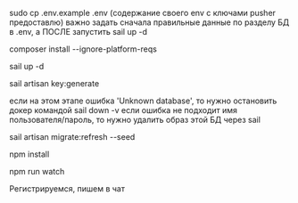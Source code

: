 sudo cp .env.example .env (содержание своего env с ключами pusher предоставлю)
важно задать сначала правильные данные по разделу БД в .env, а ПОСЛЕ запустить sail up -d


composer install --ignore-platform-reqs

sail up -d

sail artisan key:generate

если на этом этапе ошибка 'Unknown database', то нужно остановить докер командой sail down -v
если ошибка не подходит имя пользователя/пароль, то нужно удалить образ этой БД через sail

sail artisan migrate:refresh --seed

npm install

npm run watch

Регистрируемся, пишем в чат


